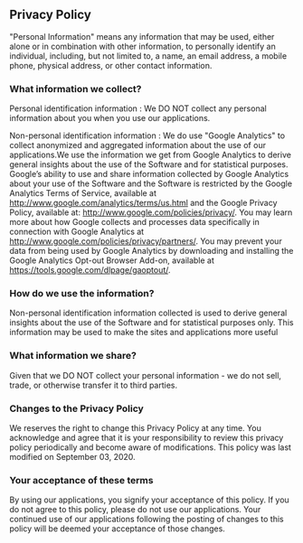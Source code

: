 ## Privacy Policy

"Personal Information" means any information that may be used, either alone or in combination with other information, to personally identify an individual, including, but not limited to, a name, an email address, a mobile phone, physical address, or other contact information.

### What information we collect?
Personal identification information : We DO NOT collect any personal information about you when you use our applications.

Non-personal identification information : We do use "Google Analytics" to collect anonymized and aggregated information about the use of our applications.We use the information we get from Google Analytics to derive general insights about the use of the Software and for statistical purposes. Google’s ability to use and share information collected by Google Analytics about your use of the Software and the Software is restricted by the Google Analytics Terms of Service, available at http://www.google.com/analytics/terms/us.html and the Google Privacy Policy, available at: http://www.google.com/policies/privacy/. You may learn more about
how Google collects and processes data specifically in connection with Google Analytics at http://www.google.com/policies/privacy/partners/. You may prevent your data from being used by Google Analytics by downloading and installing the Google Analytics Opt-out Browser Add-on, available at
https://tools.google.com/dlpage/gaoptout/.

### How do we use the information?
Non-personal identification information collected is used to derive general insights about the use of the Software and for statistical purposes only. This information may be used to make the sites and applications more useful

### What information we share?
Given that we DO NOT collect your personal information - we do not sell, trade, or otherwise transfer it to third parties.

### Changes to the Privacy Policy
We reserves the right to change this Privacy Policy at any time. You acknowledge and agree that it is your responsibility to review this privacy policy periodically and become aware of modifications. This policy was last modified on September 03, 2020.

### Your acceptance of these terms
By using our applications, you signify your acceptance of this policy. If you do not agree to this policy, please do not use our applications. Your continued use of our applications following the posting of changes to this policy will be deemed your acceptance of those changes.
